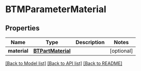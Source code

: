 # BTMParameterMaterial

## Properties
Name | Type | Description | Notes
------------ | ------------- | ------------- | -------------
**material** | [**BTPartMaterial**](BTPartMaterial.md) |  | [optional] 

[[Back to Model list]](../README.md#documentation-for-models) [[Back to API list]](../README.md#documentation-for-api-endpoints) [[Back to README]](../README.md)


